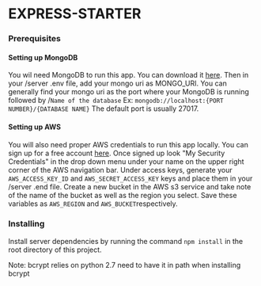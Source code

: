 # EXPRESS-STARTER

### Prerequisites
#### Setting up MongoDB
You wil need MongoDB to run this app. You can download it [here](https://www.mongodb.com/download-center/community). Then in your /server .env file, add your mongo uri as MONGO_URI. You can generally find your mongo uri as the port where your MongoDB is running followed by /`Name of the database`
Ex: `mongodb://localhost:{PORT NUMBER}/{DATABASE NAME}` The default port is usually 27017.

#### Setting up AWS
You will also need proper AWS credentials to run this app locally. You can sign up for a free account [here](https://aws.amazon.com/s3/). Once signed up look  "My Security Credentials" in the drop down menu under your name on the upper right corner of the AWS navigation bar. Under access keys, generate your `AWS_ACCESS_KEY_ID` and `AWS_SECRET_ACCESS_KEY` keys and place them in your /server .end file. Create a new bucket in the AWS s3 service and take note of the name of the bucket as well as the region you select. Save these variables as `AWS_REGION` and `AWS_BUCKET`respectively.

### Installing
Install server dependencies by running the command ```npm install``` in the root directory of this project.

Note: bcrypt relies on python 2.7 need to  have it in path when installing bcrypt
<!-- TO DO... Finish this -->
